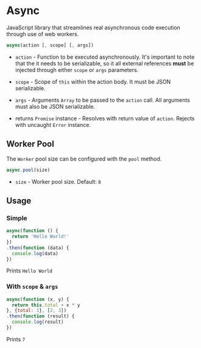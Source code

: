 # Async
JavaScript library that streamlines real asynchronous code execution through use
of web workers.

```javascript
async(action [, scope] [, args])
```

+ `action` - Function to be executed asynchronously. It's important to note
that the it needs to be serializable, so it all external references
__must__ be injected through either `scope` or `args` parameters.

+ `scope` - Scope of `this` within the action body. It must be JSON
serializable.

+ `args` - Arguments `Array` to be passed to the `action` call. All arguments
must also be JSON serializable.

+ returns `Promise` instance - Resolves with return value of `action`. Rejects
with uncaught `Error` instance.

## Worker Pool
The `Worker` pool size can be configured with the `pool` method.
```javascript
async.pool(size)
```
+ `size` - Worker pool size. Default: `8`

## Usage

### Simple
```javascript
async(function () {
  return 'Hello World!'
})
.then(function (data) {
  console.log(data)
})
```
Prints `Hello World`

### With `scope` & `args`
```javascript
async(function (x, y) {
  return this.total + x * y
}, {total: 1}, [2, 3])
.then(function (result) {
  console.log(result)
})
```
Prints `7`

